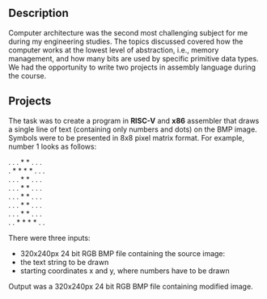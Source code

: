 ## Description

Computer architecture was the second most challenging subject for me during my engineering studies. The topics discussed covered how the computer works at the lowest level of abstraction, i.e., memory management, and how many bits are used by specific primitive data types. We had the opportunity to write two projects in assembly language during the course.

## Projects

The task was to create a program in **RISC-V** and **x86** assembler that draws a single line of text (containing only numbers and dots) on the BMP image. Symbols were to be presented in 8x8 pixel matrix format. For example, number 1 looks as follows:

. . . * * . . .<br>
. * * * * . . .<br>
. . . * * . . .<br>
. . . * * . . .<br>
. . . * * . . .<br>
. . . * * . . .<br>
. . . * * . . .<br>
. . * * * * . .<br>

There were three inputs:
* 320x240px 24 bit RGB BMP file containing the source image:
* the text string to be drawn
* starting coordinates x and y, where numbers have to be drawn

Output was a 320x240px 24 bit RGB BMP file containing modified image.
